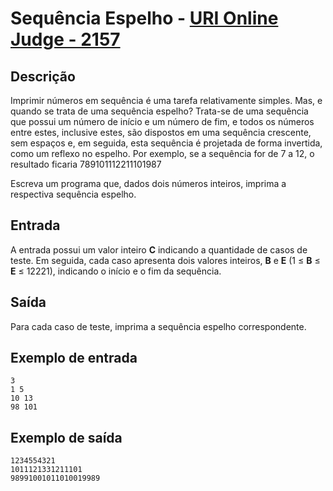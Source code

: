 # Sequência Espelho - [URI Online Judge - 2157](https://www.urionlinejudge.com.br/judge/pt/problems/view/2157)

## Descrição 
Imprimir números em sequência é uma tarefa relativamente simples. Mas, e quando se trata de uma sequência espelho? Trata-se de uma sequência que possui um número de início e um número de fim, e todos os números entre estes, inclusive estes, são dispostos em uma sequência crescente, sem espaços e, em seguida, esta sequência é projetada de forma invertida, como um reflexo no espelho. Por exemplo, se a sequência for de 7 a 12, o resultado ficaria 789101112211101987

Escreva um programa que, dados dois números inteiros, imprima a respectiva sequência espelho.

## Entrada
A entrada possui um valor inteiro **C** indicando a quantidade de casos de teste. Em seguida, cada caso apresenta dois valores inteiros, **B** e **E** (1 ≤ **B** ≤ **E** ≤ 12221), indicando o início e o fim da sequência.

## Saída
Para cada caso de teste, imprima a sequência espelho correspondente.

## Exemplo de entrada
```
3
1 5
10 13
98 101
```
## Exemplo de saída
```
1234554321
1011121331211101
98991001011010019989
```